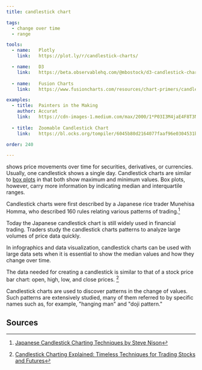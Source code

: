 ```yaml
---
title: candlestick chart

tags:
  - change over time
  - range

tools:
  - name:   Plotly
    link:   https://plot.ly/r/candlestick-charts/

  - name:   D3
    link:   https://beta.observablehq.com/@mbostock/d3-candlestick-chart
    
  - name:   Fusion Charts
    link:   https://www.fusioncharts.com/resources/chart-primers/candlestick-chart

examples:
  - title:  Painters in the Making 
    author: Accurat
    link:   https://cdn-images-1.medium.com/max/2000/1*P03I3M4jaE4F8T3N67G39w.jpeg
    
  - title:  Zoomable Candlestick Chart
    link:   https://bl.ocks.org/tompiler/6045b80d2164077faaf96e0304531bba

order: 240

---
```


shows price movements over time for securities, derivatives, or currencies. Usually, one candlestick shows a single day.
Candlestick charts are similar to [box plots](/box-plot) in that both show maximum and minimum values. Box plots, however, carry more information by indicating median and interquartile ranges. 

<!--more-->

Candlestick charts were first described by a Japanese rice trader Munehisa Homma, who described 160 rules relating various patterns of trading.[^nison]


Today the Japanese candlestick chart is still widely used in financial trading. Traders study the candlestick charts patterns to analyze large volumes of price data quickly. 


In infographics and data visualization, candlestick charts can be used with large data sets when it is essential to show the median values and how they change over time.


The data needed for creating a candlestick is similar to that of a stock price bar chart:  open, high, low, and close prices. [^morris]


Candlestick charts are used to discover patterns in the change of values. Such patterns are extensively studied,  many of them referred to by specific names such as, for example, "hanging man" and "doji pattern."

<!-- TODO: add candlestick chart patterns https://en.wikipedia.org/wiki/Candlestick_pattern -->

## Sources
[^morris]: [Candlestick Charting Explained: Timeless Techniques for Trading Stocks and Futures](http://wordpress1.rm7mills.com/notasaham/wp-content/uploads/sites/3/2017/08/Candlestick-Charting-Explained-Gregory-Morris.pdf)
[^nison]: [Japanese Candlestick Charting Techniques by Steve Nison](https://www.forexfactory.com/attachment.php/2269015?attachmentid=2269015&d=1492350521)
